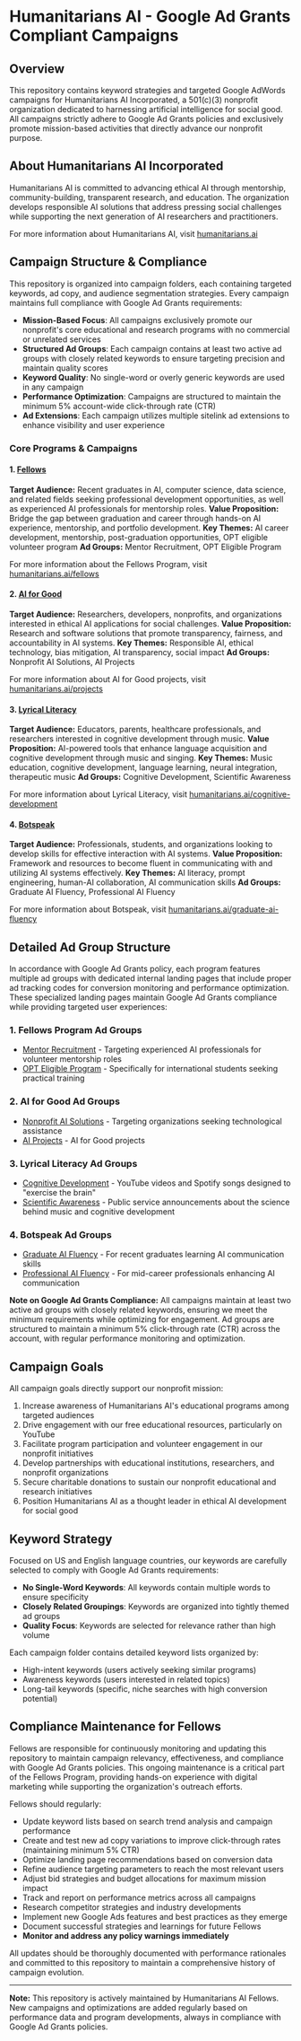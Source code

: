 # Humanitarians AI - Google Ad Grants Compliant Campaigns

## Overview

This repository contains keyword strategies and targeted Google AdWords campaigns for Humanitarians AI Incorporated, a 501(c)(3) nonprofit organization dedicated to harnessing artificial intelligence for social good. All campaigns strictly adhere to Google Ad Grants policies and exclusively promote mission-based activities that directly advance our nonprofit purpose.

## About Humanitarians AI Incorporated

Humanitarians AI is committed to advancing ethical AI through mentorship, community-building, transparent research, and education. The organization develops responsible AI solutions that address pressing social challenges while supporting the next generation of AI researchers and practitioners.

For more information about Humanitarians AI, visit [humanitarians.ai](https://www.humanitarians.ai/)

## Campaign Structure & Compliance

This repository is organized into campaign folders, each containing targeted keywords, ad copy, and audience segmentation strategies. Every campaign maintains full compliance with Google Ad Grants requirements:

- **Mission-Based Focus**: All campaigns exclusively promote our nonprofit's core educational and research programs with no commercial or unrelated services
- **Structured Ad Groups**: Each campaign contains at least two active ad groups with closely related keywords to ensure targeting precision and maintain quality scores
- **Keyword Quality**: No single-word or overly generic keywords are used in any campaign
- **Performance Optimization**: Campaigns are structured to maintain the minimum 5% account-wide click-through rate (CTR)
- **Ad Extensions**: Each campaign utilizes multiple sitelink ad extensions to enhance visibility and user experience

### Core Programs & Campaigns

#### 1. [Fellows](./Fellows/)
**Target Audience:** Recent graduates in AI, computer science, data science, and related fields seeking professional development opportunities, as well as experienced AI professionals for mentorship roles.
**Value Proposition:** Bridge the gap between graduation and career through hands-on AI experience, mentorship, and portfolio development.
**Key Themes:** AI career development, mentorship, post-graduation opportunities, OPT eligible volunteer program
**Ad Groups:** Mentor Recruitment, OPT Eligible Program

For more information about the Fellows Program, visit [humanitarians.ai/fellows](https://www.humanitarians.ai/fellows)

#### 2. [AI for Good](./AI%20for%20Good/)
**Target Audience:** Researchers, developers, nonprofits, and organizations interested in ethical AI applications for social challenges.
**Value Proposition:** Research and software solutions that promote transparency, fairness, and accountability in AI systems.
**Key Themes:** Responsible AI, ethical technology, bias mitigation, AI transparency, social impact
**Ad Groups:** Nonprofit AI Solutions, AI Projects

For more information about AI for Good projects, visit [humanitarians.ai/projects](https://www.humanitarians.ai/projects)

#### 3. [Lyrical Literacy](./Lyrical%20Literacy/)
**Target Audience:** Educators, parents, healthcare professionals, and researchers interested in cognitive development through music.
**Value Proposition:** AI-powered tools that enhance language acquisition and cognitive development through music and singing.
**Key Themes:** Music education, cognitive development, language learning, neural integration, therapeutic music
**Ad Groups:** Cognitive Development, Scientific Awareness

For more information about Lyrical Literacy, visit [humanitarians.ai/cognitive-development](https://www.humanitarians.ai/cognitive-development)

#### 4. [Botspeak](./Botspeak/)
**Target Audience:** Professionals, students, and organizations looking to develop skills for effective interaction with AI systems.
**Value Proposition:** Framework and resources to become fluent in communicating with and utilizing AI systems effectively.
**Key Themes:** AI literacy, prompt engineering, human-AI collaboration, AI communication skills
**Ad Groups:** Graduate AI Fluency, Professional AI Fluency

For more information about Botspeak, visit [humanitarians.ai/graduate-ai-fluency](https://www.humanitarians.ai/graduate-ai-fluency)

## Detailed Ad Group Structure

In accordance with Google Ad Grants policy, each program features multiple ad groups with dedicated internal landing pages that include proper ad tracking codes for conversion monitoring and performance optimization. These specialized landing pages maintain Google Ad Grants compliance while providing targeted user experiences:

### 1. Fellows Program Ad Groups

- [Mentor Recruitment](https://www.humanitarians.ai/mentors) - Targeting experienced AI professionals for volunteer mentorship roles
- [OPT Eligible Program](https://www.humanitarians.ai/fellows) - Specifically for international students seeking practical training

### 2. AI for Good Ad Groups

- [Nonprofit AI Solutions](https://www.humanitarians.ai/consulting) - Targeting organizations seeking technological assistance
- [AI Projects](https://www.humanitarians.ai/projects) - AI for Good projects

### 3. Lyrical Literacy Ad Groups
- [Cognitive Development](https://www.humanitarians.ai/cognitive-development) - YouTube videos and Spotify songs designed to "exercise the brain"
- [Scientific Awareness](https://www.humanitarians.ai/brain-music) - Public service announcements about the science behind music and cognitive development

### 4. Botspeak Ad Groups

- [Graduate AI Fluency](https://www.humanitarians.ai/graduate-ai-fluency) - For recent graduates learning AI communication skills
- [Professional AI Fluency](https://www.humanitarians.ai/professional-ai-fluency) - For mid-career professionals enhancing AI communication

**Note on Google Ad Grants Compliance:** All campaigns maintain at least two active ad groups with closely related keywords, ensuring we meet the minimum requirements while optimizing for engagement. Ad groups are structured to maintain a minimum 5% click-through rate (CTR) across the account, with regular performance monitoring and optimization.

## Campaign Goals

All campaign goals directly support our nonprofit mission:

1. Increase awareness of Humanitarians AI's educational programs among targeted audiences
2. Drive engagement with our free educational resources, particularly on YouTube
3. Facilitate program participation and volunteer engagement in our nonprofit initiatives
4. Develop partnerships with educational institutions, researchers, and nonprofit organizations
5. Secure charitable donations to sustain our nonprofit educational and research initiatives
6. Position Humanitarians AI as a thought leader in ethical AI development for social good

## Keyword Strategy

Focused on US and English language countries, our keywords are carefully selected to comply with Google Ad Grants requirements:

- **No Single-Word Keywords**: All keywords contain multiple words to ensure specificity
- **Closely Related Groupings**: Keywords are organized into tightly themed ad groups
- **Quality Focus**: Keywords are selected for relevance rather than high volume

Each campaign folder contains detailed keyword lists organized by:
- High-intent keywords (users actively seeking similar programs)
- Awareness keywords (users interested in related topics)
- Long-tail keywords (specific, niche searches with high conversion potential)

## Compliance Maintenance for Fellows

Fellows are responsible for continuously monitoring and updating this repository to maintain campaign relevancy, effectiveness, and compliance with Google Ad Grants policies. This ongoing maintenance is a critical part of the Fellows Program, providing hands-on experience with digital marketing while supporting the organization's outreach efforts.

Fellows should regularly:

- Update keyword lists based on search trend analysis and campaign performance
- Create and test new ad copy variations to improve click-through rates (maintaining minimum 5% CTR)
- Optimize landing page recommendations based on conversion data
- Refine audience targeting parameters to reach the most relevant users
- Adjust bid strategies and budget allocations for maximum mission impact
- Track and report on performance metrics across all campaigns
- Research competitor strategies and industry developments
- Implement new Google Ads features and best practices as they emerge
- Document successful strategies and learnings for future Fellows
- **Monitor and address any policy warnings immediately**

All updates should be thoroughly documented with performance rationales and committed to this repository to maintain a comprehensive history of campaign evolution.

---

**Note:** This repository is actively maintained by Humanitarians AI Fellows. New campaigns and optimizations are added regularly based on performance data and program developments, always in compliance with Google Ad Grants policies.
